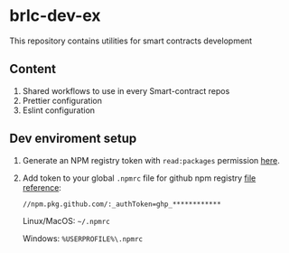 # brlc-dev-ex
This repository contains utilities for smart contracts development

## Content
1. Shared workflows to use in every Smart-contract repos
1. Prettier configuration
1. Eslint configuration

## Dev enviroment setup
1. Generate an NPM registry token with `read:packages` permission [here](https://github.com/settings/tokens).
1. Add token to your global `.npmrc` file for github npm registry [file reference](https://docs.npmjs.com/cli/v11/configuring-npm/npmrc):
    ```
    //npm.pkg.github.com/:_authToken=ghp_************
    ```
    Linux/MacOS: `~/.npmrc`
    
    Windows: `%USERPROFILE%\.npmrc`
